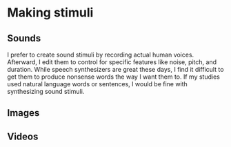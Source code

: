 # Making stimuli

## Sounds

I prefer to create sound stimuli by recording actual human voices.  Afterward, I edit them to control for specific features like noise, pitch, and duration.  While speech synthesizers are great these days, I find it difficult to get them to produce nonsense words the way I want them to.  If my studies used natural language words or sentences, I would be fine with synthesizing sound stimuli.

## Images

## Videos


